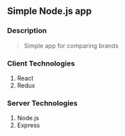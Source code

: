 ## Simple Node.js app

### Description

> Simple app for comparing brands

### Client Technologies

1. React
2. Redux

### Server Technologies

1. Node.js
2. Express
